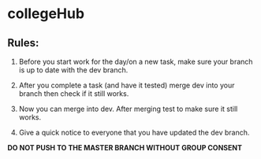 # collegeHub

## Rules:

1. Before you start work for the day/on a new task, make sure your branch is up to date with the dev branch.

2. After you complete a task (and have it tested) merge dev into your branch then check if it still works. 

3. Now you can merge into dev. After merging test to make sure it still works.

4. Give a quick notice to everyone that you have updated the dev branch.

**DO NOT PUSH TO THE MASTER BRANCH WITHOUT GROUP CONSENT**
